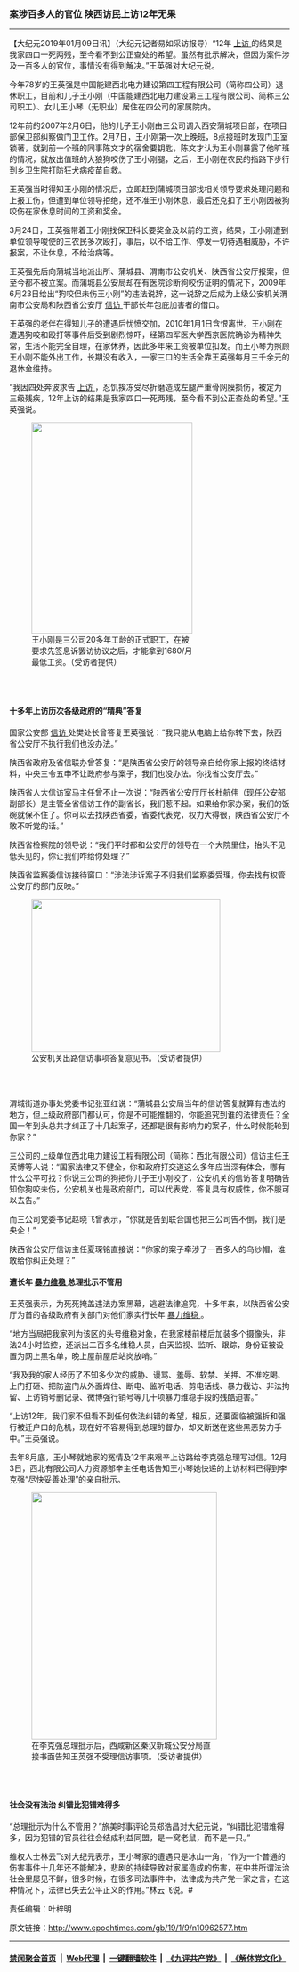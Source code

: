 ### 案涉百多人的官位 陕西访民上访12年无果
------------------------

<p>
 【大纪元2019年01月09日讯】（大纪元记者易如采访报导）“12年
 <a href="http://www.epochtimes.com/gb/tag/%E4%B8%8A%E8%AE%BF.html">
  上访
 </a>
 的结果是我家四口一死两残，至今看不到公正查处的希望。虽然有批示解决，但因为案件涉及一百多人的官位，事情没有得到解决。”王英强对大纪元说。
</p>
<p>
 今年78岁的王英强是中国能建西北电力建设第四工程有限公司（简称四公司）退休职工，目前和儿子王小刚（中国能建西北电力建设第三工程有限公司、简称三公司职工）、女儿王小琴（无职业）居住在四公司的家属院内。
</p>
<p>
 12年前的2007年2月6日，他的儿子王小刚由三公司调入西安蒲城项目部，在项目部保卫部纠察做门卫工作。2月7日，王小刚第一次上晚班，8点接班时发现门卫室锁著，就到前一个班的同事陈文才的宿舍要钥匙，陈文才认为王小刚暴露了他旷班的情况，就放出值班的大狼狗咬伤了王小刚腿，之后，王小刚在农民的指路下步行到乡卫生院打防狂犬病疫苗自救。
</p>
<p>
 王英强当时得知王小刚的情况后，立即赶到蒲城项目部找相关领导要求处理问题和上报工伤，但遭到单位领导拒绝，还不准王小刚休息，最后还克扣了王小刚因被狗咬伤在家休息时间的工资和奖金。
</p>
<p>
 3月24日，王英强带着王小刚找保卫科长要奖金及以前的工资，结果，王小刚遭到单位领导唆使的三农民多次殴打，事后，以不给工作、停发一切待遇相威胁，不许报案，不让休息，不给治病等。
</p>
<p>
 王英强先后向蒲城当地派出所、蒲城县、渭南市公安机关、陕西省公安厅报案，但至今都不被立案。而蒲城县公安局却在有医院诊断狗咬伤证明的情况下，2009年6月23日给出“狗咬但未伤王小刚”的违法说辞，这一说辞之后成为上级公安机关渭南市公安局和陕西省公安厅
 <a href="http://www.epochtimes.com/gb/tag/%E4%BF%A1%E8%AE%BF.html">
  信访
 </a>
 干部长年包庇加害者的借口。
</p>
<p>
 王英强的老伴在得知儿子的遭遇后忧愤交加，2010年1月1日含恨离世。王小刚在遭遇狗咬和殴打等事件后受到剧烈惊吓，经第四军医大学西京医院确诊为精神失常，生活不能完全自理，在家休养，因此多年来工资被单位扣发。而王小琴为照顾王小刚不能外出工作，长期没有收入，一家三口的生活全靠王英强每月三千余元的退休金维持。
</p>
<p>
 “我因四处奔波求告
 <a href="http://www.epochtimes.com/gb/tag/%E4%B8%8A%E8%AE%BF.html">
  上访
 </a>
 ，忍饥挨冻受尽折磨造成左腿严重骨网膜损伤，被定为三级残疾，12年上访的结果是我家四口一死两残，至今看不到公正查处的希望。”王英强说。
</p>
<figure class="wp-caption aligncenter" id="attachment_10969740" style="width: 289px">
 <a href="http://i.epochtimes.com/assets/uploads/2019/01/Capture-5.jpg">
  <img alt="" class=" wp-image-10969740" height="380" src="http://i.epochtimes.com/assets/uploads/2019/01/Capture-5-600x787.jpg" width="289"/>
 </a>
 <br/><figcaption class="wp-caption-text">
  王小刚是三公司20多年工龄的正式职工，在被要求先签息诉罢访协议之后，才能拿到1680/月最低工资。（受访者提供）
 </figcaption><br/>
</figure><br/>
<h4>
 十多年上访历次各级政府的“精典”答复
</h4>
<p>
 国家公安部
 <a href="http://www.epochtimes.com/gb/tag/%E4%BF%A1%E8%AE%BF.html">
  信访
 </a>
 处樊处长曾答复王英强说：“我只能从电脑上给你转下去，陕西省公安厅不执行我们也没办法。”
</p>
<p>
 陕西省政府及省信联办曾答复：“是陕西省公安厅的领导亲自给你家上报的终结材料，中央三令五申不让政府参与案子，我们也没办法。你找省公安厅去。”
</p>
<p>
 陕西省人大信访室马主任曾不止一次说：“陕西省公安厅厅长杜航伟（现任公安部副部长）是主管全省信访工作的副省长，我们惹不起。如果给你家办案，我们的饭碗就保不住了。你可以去找陕西省委，省委代表党，权力大得很，陕西省公安厅不敢不听党的话。”
</p>
<p>
 陕西省检察院的领导说：“我们平时都和公安厅的领导在一个大院里住，抬头不见低头见的，你让我们咋给你处理？”
</p>
<p>
 陕西省监察委信访接待窗口：“涉法涉诉案子不归我们监察委受理，你去找有权管公安厅的部门反映。”
</p>
<figure class="wp-caption aligncenter" id="attachment_10969752" style="width: 339px">
 <a href="http://i.epochtimes.com/assets/uploads/2019/01/2-18.jpg">
  <img alt="" class=" wp-image-10969752" height="275" src="http://i.epochtimes.com/assets/uploads/2019/01/2-18-600x486.jpg" width="339"/>
 </a>
 <br/><figcaption class="wp-caption-text">
  公安机关出路信访事项答复意见书。（受访者提供）
 </figcaption><br/>
</figure><br/>
<p>
 渭城街道办事处党委书记张亚红说：“蒲城县公安局当年的信访答复就算有违法的地方，但上级政府部门都认可，你是不可能推翻的，你能追究到谁的法律责任？全国一年到头总共才纠正了十几起案子，还都是很有影响力的案子，什么时候能轮到你家？”
</p>
<p>
 三公司的上级单位西北电力建设工程有限公司（简称：西北有限公司）信访主任王英博等人说：“国家法律又不健全，你和政府打交道这么多年应当深有体会，哪有什么公平可找？你说三公司的狗把你儿子王小刚咬了，公安机关的信访答复明确告知你狗咬未伤，公安机关也是政府部门，可以代表党，答复具有权威性，你不服可以去告。”
</p>
<p>
 而三公司党委书记赵晓飞曾表示，“你就是告到联合国也把三公司告不倒，我们是央企！”
</p>
<p>
 陕西省公安厅信访主任夏琛铭直接说：“你家的案子牵涉了一百多人的乌纱帽，谁敢给你纠正处理？”
</p>
<h4>
 遭长年
 <a href="http://www.epochtimes.com/gb/tag/%E6%9A%B4%E5%8A%9B%E7%BB%B4%E7%A8%B3.html">
  暴力维稳
 </a>
 总理批示不管用
</h4>
<p>
 王英强表示，为死死掩盖违法办案黑幕，逃避法律追究，十多年来，以陕西省公安厅为首的各级政府有关部门对他们家实行长年
 <a href="http://www.epochtimes.com/gb/tag/%E6%9A%B4%E5%8A%9B%E7%BB%B4%E7%A8%B3.html">
  暴力维稳
 </a>
 。
</p>
<p>
 “地方当局把我家列为该区的头号维稳对象，在我家楼前楼后加装多个摄像头，非法24小时监控，还派出二百多名维稳人员，白天监视、监听、跟踪，身份证被设置为网上黑名单，晚上屋前屋后站岗放哨。”
</p>
<p>
 “我及我的家人经历了不知多少次的威胁、谩骂、羞辱、软禁、关押、不准吃喝、上门打砸、把防盗门从外面焊住、断电、监听电话、剪电话线、暴力截访、非法拘留、上访销号删记录、微博强行销号等几十项暴力维稳手段的残酷迫害。”
</p>
<p>
 “上访12年，我们家不但看不到任何依法纠错的希望，相反，还要面临被强拆和强行被迁户口的危机，现在好不容易得到总理的督办，却又断送在这些黑恶势力手中。”王英强说。
</p>
<p>
 去年8月底，王小琴就她家的冤情及12年来艰辛上访路给李克强总理写过信。12月3日，西北有限公司人力资源部辛主任电话告知王小琴她快递的上访材料已得到李克强“尽快妥善处理”的亲自批示。
</p>
<figure class="wp-caption aligncenter" id="attachment_10969737" style="width: 333px">
 <a href="http://i.epochtimes.com/assets/uploads/2019/01/1-23.jpg">
  <img alt="" class=" wp-image-10969737" height="444" src="http://i.epochtimes.com/assets/uploads/2019/01/1-23-600x800.jpg" width="333"/>
 </a>
 <br/><figcaption class="wp-caption-text">
  在李克强总理批示后，西咸新区秦汉新城公安分局直接书面告知王英强不受理信访事项。（受访者提供）
 </figcaption><br/>
</figure><br/>
<h4>
 社会没有法治 纠错比犯错难得多
</h4>
<p>
 “总理批示为什么不管用？”旅美时事评论员郑浩昌对大纪元说，“纠错比犯错难得多，因为犯错的官员往往会结成利益同盟，是一窝老鼠，而不是一只。”
</p>
<p>
 维权人士林云飞对大纪元表示，王小琴家的遭遇只是冰山一角，“作为一个普通的伤害事件十几年还不能解决，悲剧的持续导致对家属造成的伤害，在中共所谓法治社会里屡见不鲜，很多时候，在很多司法事件中，法律成为共产党一家之言，在这种情况下，法律已失去公平正义的作用。”林云飞说。#
</p>
<p>
 责任编辑：叶梓明
</p>

原文链接：http://www.epochtimes.com/gb/19/1/9/n10962577.htm


------------------------
#### [禁闻聚合首页](https://github.com/gfw-breaker/banned-news/blob/master/README.md) &nbsp;|&nbsp; [Web代理](https://github.com/gfw-breaker/open-proxy/blob/master/README.md) &nbsp;|&nbsp; [一键翻墙软件](https://github.com/gfw-breaker/nogfw/blob/master/README.md) &nbsp;|&nbsp; [《九评共产党》](https://github.com/gfw-breaker/9ping.md/blob/master/README.md#九评之一评共产党是什么) &nbsp;|&nbsp; [《解体党文化》](https://github.com/gfw-breaker/jtdwh.md/blob/master/README.md#绪论)